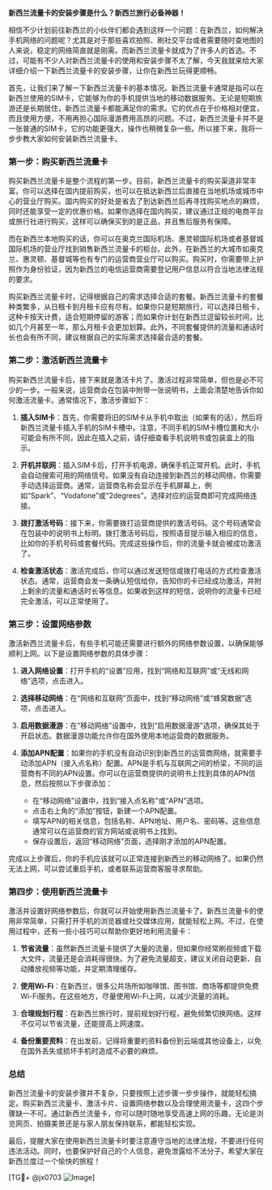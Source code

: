 **新西兰流量卡的安装步骤是什么？新西兰旅行必备神器！**

相信不少计划前往新西兰的小伙伴们都会遇到这样一个问题：在新西兰，如何解决手机网络的问题呢？尤其是对于那些喜欢拍照、刷社交平台或者需要随时查地图的人来说，稳定的网络简直就是刚需。而新西兰流量卡就成为了许多人的首选。不过，可能有不少人对新西兰流量卡的使用和安装步骤不太了解，今天我就来给大家详细介绍一下新西兰流量卡的安装步骤，让你在新西兰玩得更顺畅。

首先，让我们来了解一下新西兰流量卡的基本情况。新西兰流量卡通常是指可以在新西兰使用的SIM卡，它能够为你的手机提供当地的移动数据服务。无论是短期旅游还是长期居住，新西兰流量卡都能满足你的需求。它的优点在于价格相对便宜，而且使用方便，不用再担心国际漫游费用高昂的问题。不过，新西兰流量卡并不是一张普通的SIM卡，它的功能更强大，操作也稍微复杂一些。所以接下来，我将一步步教大家如何安装新西兰流量卡。

### 第一步：购买新西兰流量卡

购买新西兰流量卡是整个流程的第一步。目前，新西兰流量卡的购买渠道非常丰富。你可以选择在国内提前购买，也可以在抵达新西兰后直接在当地机场或城市中心的营业厅购买。国内购买的好处是省去了到达新西兰后再寻找购买地点的麻烦，同时还能享受一定的优惠价格。如果你选择在国内购买，建议通过正规的电商平台或旅行社进行购买，这样可以确保买到的是正品，并且售后服务有保障。

而在新西兰本地购买的话，你可以在奥克兰国际机场、惠灵顿国际机场或者基督城国际机场的营业厅找到销售新西兰流量卡的柜台。此外，在新西兰的大城市如奥克兰、惠灵顿、基督城等也有专门的运营商营业厅可以购买。购买时，你需要带上护照作为身份验证，因为新西兰的电信运营商需要登记用户信息以符合当地法律法规的要求。

购买新西兰流量卡时，记得根据自己的需求选择合适的套餐。新西兰流量卡的套餐种类繁多，从日租卡到月租卡应有尽有。如果你只是短期旅行，可以选择日租卡，这种卡按天计费，适合短期停留的游客；而如果你计划在新西兰逗留较长时间，比如几个月甚至一年，那么月租卡会更加划算。此外，不同套餐提供的流量和通话时长也会有所不同，建议根据自己的实际需求选择最合适的套餐。

### 第二步：激活新西兰流量卡

购买新西兰流量卡后，接下来就是激活卡片了。激活过程非常简单，但也是必不可少的一步。一般来说，运营商会在包装中附带一张说明书，上面会清楚地告诉你如何激活流量卡。通常情况下，激活步骤如下：

1. **插入SIM卡**：首先，你需要将旧的SIM卡从手机中取出（如果有的话），然后将新西兰流量卡插入手机的SIM卡槽中。注意，不同手机的SIM卡槽位置和大小可能会有所不同，因此在插入之前，请仔细查看手机说明书或包装盒上的指示。

2. **开机并联网**：插入SIM卡后，打开手机电源，确保手机正常开机。此时，手机会自动搜索可用的网络信号。如果没有自动连接到新西兰的移动网络，你需要手动选择运营商。通常，运营商名称会显示在手机屏幕上，例如“Spark”、“Vodafone”或“2degrees”。选择对应的运营商即可完成网络连接。

3. **拨打激活号码**：接下来，你需要拨打运营商提供的激活号码。这个号码通常会在包装中的说明书上标明。拨打激活号码后，按照语音提示输入相应的信息，比如你的手机号码或套餐代码。完成这些操作后，你的流量卡就会被成功激活了。

4. **检查激活状态**：激活完成后，你可以通过发送短信或拨打电话的方式检查激活状态。通常，运营商会发一条确认短信给你，告知你的卡已经成功激活，并附上剩余的流量和通话时长等信息。如果收到这样的短信，说明你的流量卡已经完全激活，可以正常使用了。

### 第三步：设置网络参数

激活新西兰流量卡后，有些手机可能还需要进行额外的网络参数设置，以确保能够顺利上网。以下是设置网络参数的具体步骤：

1. **进入网络设置**：打开手机的“设置”应用，找到“网络和互联网”或“无线和网络”选项，点击进入。

2. **选择移动网络**：在“网络和互联网”页面中，找到“移动网络”或“蜂窝数据”选项，点击进入。

3. **启用数据漫游**：在“移动网络”设置中，找到“启用数据漫游”选项，确保其处于开启状态。数据漫游功能允许你在国外使用本地运营商的数据服务。

4. **添加APN配置**：如果你的手机没有自动识别到新西兰的运营商网络，就需要手动添加APN（接入点名称）配置。APN是手机与互联网之间的桥梁，不同的运营商有不同的APN设置。你可以在运营商提供的说明书上找到具体的APN信息，然后按照以下步骤添加：

   - 在“移动网络”设置中，找到“接入点名称”或“APN”选项。
   - 点击右上角的“添加”按钮，新建一个APN配置。
   - 填写APN的相关信息，包括名称、APN地址、用户名、密码等。这些信息通常可以在运营商的官方网站或说明书上找到。
   - 保存设置后，返回“移动网络”页面，选择刚才添加的APN配置。

完成以上步骤后，你的手机应该就可以正常连接到新西兰的移动网络了。如果仍然无法上网，可以尝试重启手机，或者联系运营商客服寻求帮助。

### 第四步：使用新西兰流量卡

激活并设置好网络参数后，你就可以开始使用新西兰流量卡了。新西兰流量卡的使用非常简单，只需打开手机的浏览器或社交媒体应用，就能轻松上网。不过，在使用过程中，还有一些小技巧可以帮助你更好地利用流量卡：

1. **节省流量**：虽然新西兰流量卡提供了大量的流量，但如果你经常刷视频或下载大文件，流量还是会消耗得很快。为了避免流量超支，建议关闭自动更新、自动播放视频等功能，并定期清理缓存。

2. **使用Wi-Fi**：在新西兰，很多公共场所如咖啡馆、图书馆、商场等都提供免费Wi-Fi服务。在这些地方，尽量使用Wi-Fi上网，以减少流量的消耗。

3. **合理规划行程**：在新西兰旅行时，提前规划好行程，避免频繁切换网络。这样不仅可以节省流量，还能提高上网速度。

4. **备份重要资料**：在出发前，记得将重要的资料备份到云端或其他设备上，以免在国外丢失或损坏手机时造成不必要的麻烦。

### 总结

新西兰流量卡的安装步骤并不复杂，只要按照上述步骤一步步操作，就能轻松搞定。购买新西兰流量卡、激活卡片、设置网络参数以及合理使用流量卡，这四个步骤缺一不可。通过新西兰流量卡，你可以随时随地享受高速上网的乐趣，无论是浏览网页、拍摄美景还是与家人朋友保持联系，都能轻松实现。

最后，提醒大家在使用新西兰流量卡时要注意遵守当地的法律法规，不要进行任何违法活动。同时，也要保护好自己的个人信息，避免泄露给不法分子。希望大家在新西兰度过一个愉快的旅程！

[TG💪+ @jx0703 ![Image](https://github.com/user-attachments/assets/dbca1d08-cadb-493c-b0ec-ad6f7a83f270)]